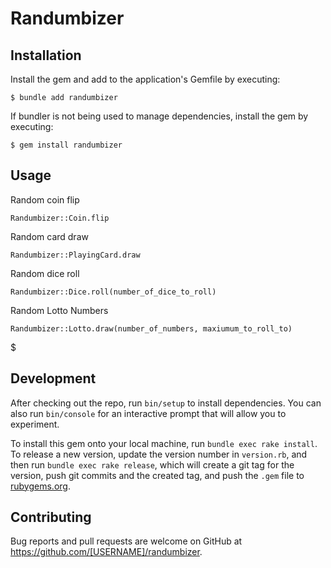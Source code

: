# Randumbizer

## Installation

Install the gem and add to the application's Gemfile by executing:

    $ bundle add randumbizer

If bundler is not being used to manage dependencies, install the gem by executing:

    $ gem install randumbizer

## Usage

Random coin flip

```
Randumbizer::Coin.flip
```

Random card draw

```
Randumbizer::PlayingCard.draw
```

Random dice roll
```
Randumbizer::Dice.roll(number_of_dice_to_roll)
```

Random Lotto Numbers
```
Randumbizer::Lotto.draw(number_of_numbers, maxiumum_to_roll_to)
```

$

## Development

After checking out the repo, run `bin/setup` to install dependencies. You can also run `bin/console` for an interactive prompt that will allow you to experiment.

To install this gem onto your local machine, run `bundle exec rake install`. To release a new version, update the version number in `version.rb`, and then run `bundle exec rake release`, which will create a git tag for the version, push git commits and the created tag, and push the `.gem` file to [rubygems.org](https://rubygems.org).

## Contributing

Bug reports and pull requests are welcome on GitHub at https://github.com/[USERNAME]/randumbizer.
